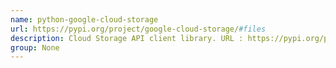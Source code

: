 ```yaml
---
name: python-google-cloud-storage
url: https://pypi.org/project/google-cloud-storage/#files
description: Cloud Storage API client library. URL : https://pypi.org/project/google-cloud-storage/#files Groups : None
group: None
---
```

